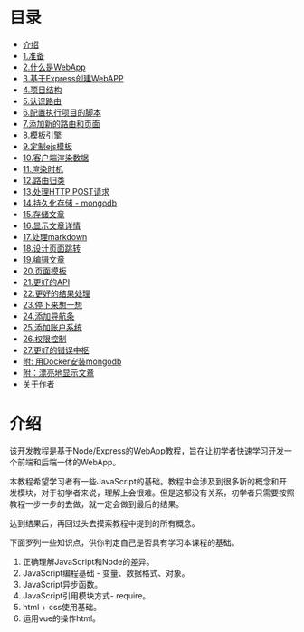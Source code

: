 # 目录

* [介绍](README.md)
* [1.准备](1-ready.md)
* [2.什么是WebApp](2-what-is-webapp.md)
* [3.基于Express创建WebAPP](3-create-webapp.md)
* [4.项目结构](4-project-construction.md)
* [5.认识路由](5-know-route.md)
* [6.配置执行项目的脚本](6-run-script.md)
* [7.添加新的路由和页面](7-create-new-route-and-page.md)
* [8.模板引擎](8-ejs-template.md)
* [9.定制ejs模板](9-use-ejs.md)
* [10.客户端渲染数据](10-client-render.md)
* [11.渲染时机](11-render-timer.md)
* [12.路由归类](12-route-classified.md)
* [13.处理HTTP POST请求](13-HTTP-POST.md)
* [14.持久化存储 - mongodb](14-mongodb.md)
* [15.存储文章](15-store-post.md)
* [16.显示文章详情](16-show-post.md)
* [17.处理markdown](17-markdown.md)
* [18.设计页面跳转](18-design-pages-jump.md)
* [19.编辑文章](19-edit-post.md)
* [20.页面模板](20-views-template.md)
* [21.更好的API](21-good-api.md)
* [22.更好的结果处理](22-good-result.md)
* [23.停下来想一想](23-wait-and-think.md)
* [24.添加导航条](24-add-navigationbar.md)
* [25.添加账户系统](25-add-account.md)
* [26.权限控制](26-permission.md)
* [27.更好的错误中枢](27-good-error-handle.md)
* [附: 用Docker安装mongodb](install-mongodb-from-docker.md)
* [附：漂亮地显示文章](pretty-post.md)
* [关于作者](about-author.md)

# 介绍

该开发教程是基于Node/Express的WebApp教程，旨在让初学者快速学习开发一个前端和后端一体的WebApp。

本教程希望学习者有一些JavaScript的基础。教程中会涉及到很多新的概念和开发模块，对于初学者来说，理解上会很难。但是这都没有关系，初学者只需要按照教程一步一步的去做，就一定会做到最后的结果。

达到结果后，再回过头去摸索教程中提到的所有概念。

下面罗列一些知识点，供你判定自己是否具有学习本课程的基础。

1. 正确理解JavaScript和Node的差异。
2. JavaScript编程基础 - 变量、数据格式、对象。
3. JavaScript异步函数。
4. JavaScript引用模块方式- require。
5. html + css使用基础。
6. 运用vue的操作html。
